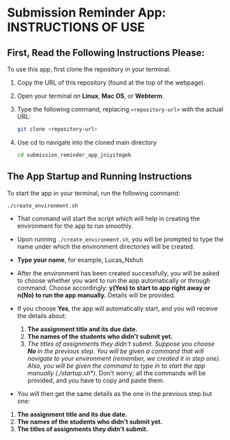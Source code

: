 # Submission Reminder App: INSTRUCTIONS OF USE

## First, Read the Following Instructions Please:

To use this app, first clone the repository in your terminal.  

1. Copy the URL of this repository (found at the top of the webpage).  
2. Open your terminal on **Linux**, **Mac OS**, or **Webterm**.  
3. Type the following command, replacing `<repository-url>` with the actual URL:  

   ```bash
   git clone <repository-url>
4. Use cd to navigate into the cloned main directory
   ```bash
   cd submission_reminder_app_jniyitegek
## The App Startup and Running Instructions

To start the app in your terminal, run the following command:

```bash
./create_environment.sh
```
* That command will start the script which will help in creating the environment for the app to run smoothly. 

* Upon running ``` ./create_environment.sh ```, you will be prompted to type the name under which the environment directories will be created.

* **Type your name**, for example, Lucas_Nshuti

* After the environment has been created successfully, you will be asked to choose whether you want to run the app automatically or through command. Choose accordingly: **y(Yes) to start to app right away or n(No) to run the app manually.** Details will be provided.

* If you choose **Yes**, the app will automatically start, and you will receive the details about:
  1. **The assignment title and its due date.**
  2. **The names of the students who didn't submit yet.**
  3. **The titles of assignments they didn't submit.*
Suppose you choose **No** in the previous step. You will be given a command that will navigate to your environment (remember, we created it in step one). Also, you will be given the command to type in to start the app manually (**./startup.sh**). Don't worry; all the commands will be provided, and you have to copy and paste them.

* You will then get the same details as the one in the previous step but one:
 1. **The assignment title and its due date.**
 2. **The names of the students who didn't submit yet.** 
 3. **The titles of assignments they didn't submit.**

